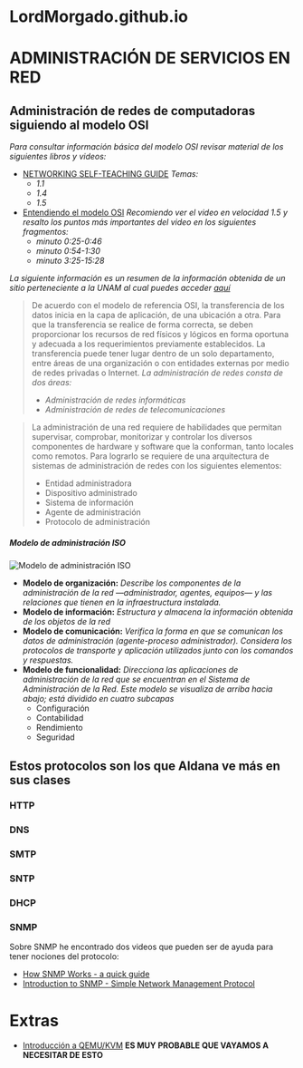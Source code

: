# LordMorgado.github.io

# ADMINISTRACIÓN DE SERVICIOS EN RED

## Administración de redes de computadoras siguiendo al modelo OSI

*Para consultar información básica del modelo OSI revisar material de los siguientes libros y videos:*
- [NETWORKING SELF-TEACHING GUIDE](https://drive.google.com/file/d/164hMSjoF682H_lQERSIUefKapGsBagEm/view?usp=sharing) _Temas:_
  - *1.1*
  - *1.4*
  - *1.5*
- [Entendiendo el modelo OSI](https://www.youtube.com/watch?v=CnNRdJgeMo8&ab_channel=EliezerDeLe%C3%B3n) _Recomiendo ver el video en velocidad 1.5 y resalto los puntos más importantes del video en los siguientes fragmentos:_
  - *minuto 0:25-0:46*
  - *minuto 0:54-1:30*
  - *minuto 3:25-15:28*

*La siguiente información es un resumen de la información obtenida de un sitio perteneciente a la UNAM al cual puedes acceder [aquí](https://programas.cuaed.unam.mx/repositorio/moodle/pluginfile.php/931/mod_resource/content/4/contenido/index.html)*

> De acuerdo con el modelo de referencia OSI, la transferencia de los datos inicia en la capa de aplicación, de una ubicación a otra. Para que la transferencia se realice de forma correcta, se deben proporcionar los recursos de red físicos y lógicos en forma oportuna y adecuada a los requerimientos previamente establecidos. La transferencia puede tener lugar dentro de un solo departamento, entre áreas de una organización o con entidades externas por medio de redes privadas o Internet.
*La administración de redes consta de dos áreas:*
>- *Administración de redes informáticas*
>- *Administración de redes de telecomunicaciones*

>La administración de una red requiere de habilidades que permitan supervisar, comprobar, monitorizar y controlar los diversos componentes de hardware y software que la conforman, tanto locales como remotos. Para lograrlo se requiere de una arquitectura de sistemas de administración de redes con los siguientes elementos:
>- Entidad administradora
>- Dispositivo administrado
>- Sistema de información
>- Agente de administración
>- Protocolo de administración
##### Modelo de administración ISO
![Modelo de administración ISO](https://programas.cuaed.unam.mx/repositorio/moodle/pluginfile.php/931/mod_resource/content/4/contenido/img/esquema1.png)

- __Modelo de organización:__ _Describe los componentes de la administración de la red —administrador, agentes, equipos— y las relaciones que tienen en la infraestructura instalada._
- __Modelo de información:__ _Estructura y almacena la información obtenida de los objetos de la red_
- __Modelo de comunicación:__ _Verifica la forma en que se comunican los datos de administración (agente-proceso administrador). Considera los protocolos de transporte y aplicación utilizados junto con los comandos y respuestas._
- __Modelo de funcionalidad:__ _Direcciona las aplicaciones de administración de la red que se encuentran en el Sistema de Administración de la Red. Este modelo se visualiza de arriba hacia abajo; está dividido en cuatro subcapas_
  - Configuración 
  - Contabilidad
  - Rendimiento 
  - Seguridad 
 
## Estos protocolos son los que Aldana ve más en sus clases  
### HTTP
### DNS
### SMTP
### SNTP
### DHCP
### SNMP
Sobre SNMP he encontrado dos videos que pueden ser de ayuda para tener nociones del protocolo: 
- [How SNMP Works - a quick guide](https://www.youtube.com/watch?v=2IXP0TkwNJU&ab_channel=nagiosvideo)
- [Introduction to SNMP - Simple Network Management Protocol](https://www.youtube.com/watch?v=ZX-XGQoISHQ&ab_channel=ElitheComputerGuy)

# Extras
- [Introducción a QEMU/KVM](https://www.youtube.com/watch?v=NGN9p4pulFM&feature=youtu.be&ab_channel=ParrotOSSchool) __ES MUY PROBABLE QUE VAYAMOS A NECESITAR DE ESTO__

